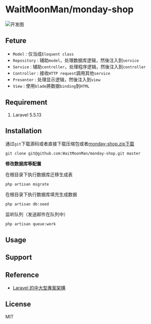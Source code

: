 # WaitMoonMan/monday-shop

![开发图](http://or2pofbfh.bkt.clouddn.com/monday-shopmvc.png)
## Feture
* `Model` : 仅当成`Eloquent class`
* `Repository` : 辅助`model`，处理数据库逻辑，然後注入到`service`
* `Service` : 辅助`controller`，处理程序逻辑，然後注入到`controller`
* `Controller` : 接收`HTTP request`調用其他`service`
* `Presenter` : 处理显示逻辑，然後注入到`view`
* `View` : 使用`blade`將数据`binding`到`HTML`
## Requirement
1. Laravel 5.5.13

## Installation
通过`git`下载源码或者直接下载压缩包或者[monday-shop.zip下载](https://github.com/WaitMoonMan/monday-shop/archive/master.zip)
```shell
git clone git@github.com:WaitMoonMan/monday-shop.git master
```

**修改数据库等配置**

在根目录下执行数据库迁移生成表
```shell
php artisan migrate
```
在根目录下执行数据库填充生成数据
```shell
php artisan db:seed
```
监听队列（发送邮件在队列中）
```shell
php artisan queue:work
```

## Usage


## Support

## Reference
* [Laravel 的中大型專案架構](http://oomusou.io/laravel/laravel-architecture/)
## License
MIT